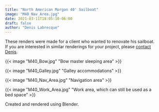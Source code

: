 ```yaml
---
title: "North American Morgan 40' Sailboat"
image: "M40_Nav_Area.jpg"
date: 2021-03-11T18:05:10-06:00
draft: false
author: "Denis Labrecque"
---
```

These renders were made for a client who wanted to renovate his sailboat. If you are interested in similar renderings for your project, please <a href="/about/#contact">contact Denis</a>.

{{< image "M40_Bow.jpg" "Bow master sleeping area" >}}

{{< image "M40_Galley.jpg" "Galley accommodations" >}}

{{< image "M40_Nav_Area.jpg" "Navigation area" >}}

{{< image "M40_Work_Area.jpg" "Work area, which can still be used as a bed space" >}}

Created and rendered using Blender.